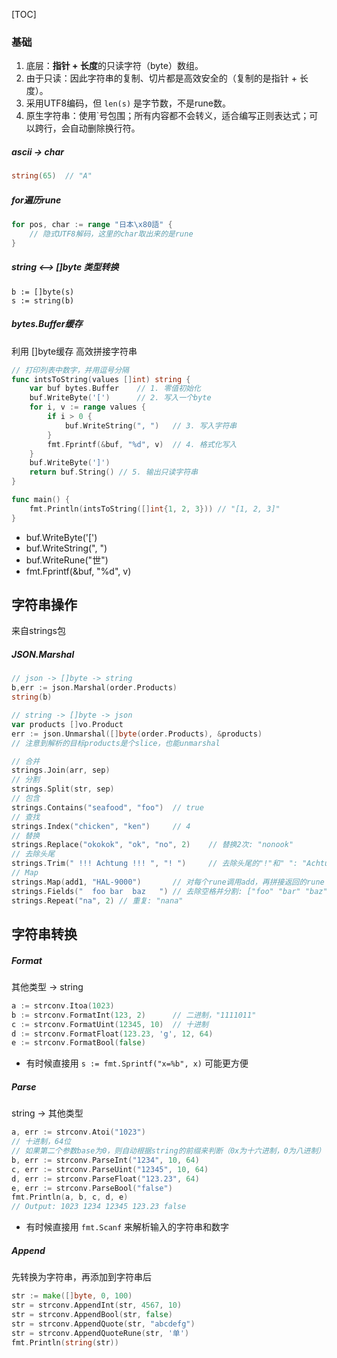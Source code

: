 [TOC]



### 基础

1. 底层：**指针 + 长度**的只读字符（byte）数组。
2. 由于只读：因此字符串的复制、切片都是高效安全的（复制的是指针 + 长度）。
3. 采用UTF8编码，但 `len(s)` 是字节数，不是rune数。
4. 原生字符串：使用`号包围；所有内容都不会转义，适合编写正则表达式；可以跨行，会自动删除换行符。



##### ascii -> char

```Go
string(65)	// "A"
```

##### for遍历rune

```GO
for pos, char := range "日本\x80語" {
    // 隐式UTF8解码，这里的char取出来的是rune
}	
```

##### string <--> []byte 类型转换

```
b := []byte(s)
s := string(b)
```

##### bytes.Buffer缓存

利用 []byte缓存 高效拼接字符串

```go
// 打印列表中数字，并用逗号分隔
func intsToString(values []int) string {
    var buf bytes.Buffer	// 1. 零值初始化
    buf.WriteByte('[')		// 2. 写入一个byte
    for i, v := range values {
        if i > 0 {
            buf.WriteString(", ")	// 3. 写入字符串
        }
        fmt.Fprintf(&buf, "%d", v)	// 4. 格式化写入
    }
    buf.WriteByte(']')
    return buf.String()	// 5. 输出只读字符串
}

func main() {
    fmt.Println(intsToString([]int{1, 2, 3})) // "[1, 2, 3]"
}
```

- buf.WriteByte('[')
- buf.WriteString(", ")
- buf.WriteRune("世")
- fmt.Fprintf(&buf, "%d", v)



## 字符串操作

来自strings包

##### JSON.Marshal

```go
// json -> []byte -> string
b,err := json.Marshal(order.Products)
string(b)

// string -> []byte -> json
var products []vo.Product
err := json.Unmarshal([]byte(order.Products), &products)
// 注意到解析的目标products是个slice，也能unmarshal
```



```go
// 合并
strings.Join(arr, sep)
// 分割
strings.Split(str, sep)	
// 包含
strings.Contains("seafood", "foo")	// true
// 查找
strings.Index("chicken", "ken")		// 4
// 替换
strings.Replace("okokok", "ok", "no", 2)	// 替换2次: "nonook"
// 去除头尾
strings.Trim(" !!! Achtung !!! ", "! ")		// 去除头尾的"!"和" ": "Achtung"
// Map
strings.Map(add1, "HAL-9000")		// 对每个rune调用add，再拼接返回的rune
strings.Fields("  foo bar  baz   ")	// 去除空格并分割: ["foo" "bar" "baz"]
strings.Repeat("na", 2)	// 重复: "nana"
```



## 字符串转换

##### Format 

其他类型 -> string

```go
a := strconv.Itoa(1023)
b := strconv.FormatInt(123, 2)		// 二进制，"1111011"
c := strconv.FormatUint(12345, 10)	// 十进制
d := strconv.FormatFloat(123.23, 'g', 12, 64)
e := strconv.FormatBool(false)
```

- 有时候直接用 `s := fmt.Sprintf("x=%b", x)` 可能更方便



##### Parse

string -> 其他类型

```go
a, err := strconv.Atoi("1023")
// 十进制，64位
// 如果第二个参数base为0，则自动根据string的前缀来判断（0x为十六进制，0为八进制）
b, err := strconv.ParseInt("1234", 10, 64)	
c, err := strconv.ParseUint("12345", 10, 64)
d, err := strconv.ParseFloat("123.23", 64)
e, err := strconv.ParseBool("false")
fmt.Println(a, b, c, d, e)
// Output: 1023 1234 12345 123.23 false
```

- 有时候直接用 `fmt.Scanf` 来解析输入的字符串和数字



##### Append

先转换为字符串，再添加到字符串后

```go
str := make([]byte, 0, 100)
str = strconv.AppendInt(str, 4567, 10)
str = strconv.AppendBool(str, false)
str = strconv.AppendQuote(str, "abcdefg")
str = strconv.AppendQuoteRune(str, '单')
fmt.Println(string(str))
```

